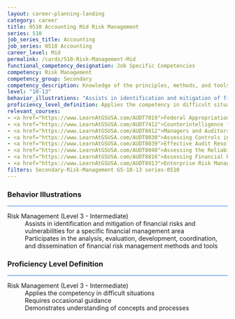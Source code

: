 ```yaml
---
layout: career-planning-landing
category: career
title: 0510 Accounting Mid Risk Management
series: 510
job_series_title: Accounting
job_series: 0510 Accounting
career_level: Mid
permalink: /cards/510-Risk-Management-Mid
functional_competency_designation: Job Specific Competencies
competency: Risk Management
competency_group: Secondary
competency_description: Knowledge of the principles, methods, and tools used for risk assessment and mitigation, including identification of opportunities and assessment of failures and their consequences.
level: "10-13"
behavior_illustrations: "Assists in identification and mitigation of financial risks and vulnerabilities for a specific financial management area ? Participates in the analysis, evaluation, development, coordination, and dissemination of financial risk management methods and tools"
proficiency_level_definition: Applies the competency in difficult situations ? Requires occasional guidance ? Demonstrates understanding of concepts and processes
relevant_courses: 
- <a href="https://www.LearnAtGSUSA.com/AUDT7019">Federal Appropriations Law for Auditors (AUDT7010), GSU</a>
- <a href="https://www.LearnAtGSUSA.com/AUDT7412">Counterintelligence for Information Security Assessment and Protection (AUDT7200), GSU</a>
- <a href="https://www.LearnAtGSUSA.com/AUDT8012">Managers and Auditors Roles in Assessing Internal Controls (AUDT8003), GSU</a>
- <a href="https://www.LearnAtGSUSA.com/AUDT8030">Assessing Controls in Performance Audits (AUDT8021), GSU</a>
- <a href="https://www.LearnAtGSUSA.com/AUDT8039">Effective Audit Resolution, Follow-up and Implementation (AUDT8034), GSU</a>
- <a href="https://www.LearnAtGSUSA.com/AUDT8048">Assessing the Reliability of Computer Processed Data (AUDT8043), GSU</a>
- <a href="https://www.LearnAtGSUSA.com/AUDT8816">Assessing Financial Related Activities and Controls (AUDT8811), GSU</a>
- <a href="https://www.LearnAtGSUSA.com/AUDT8913">Enterprise Risk Management&#58; Executive Seminar (AUDT8912), GSU</a>
filters: Secondary-Risk-Management GS-10-13 series-0510
---
```


<div class="desktop:grid-col-6 margin-y-3">
  <div class="border-top-2 bg-white padding-3 shadow-5 height-full members-hover border-1px button-border border-top-blue radius-lg card-text-color">
    <h3>Behavior Illustrations</h3>
    <hr style="background-color: #1b74e0 !important;"/>
    <dl class="text-base card-content-color"><dt>Risk Management (Level 3 - Intermediate)</dt><dd>Assists in identification and mitigation of financial risks and vulnerabilities for a specific financial management area </dd><dd> Participates in the analysis, evaluation, development, coordination, and dissemination of financial risk management methods and tools</dd></dl>
  </div>
</div>
<div class="desktop:grid-col-6 margin-y-3">
  <div class="border-top-2 bg-white padding-3 shadow-5 height-full members-hover border-1px button-border border-top-blue radius-lg card-text-color">
    <h3>Proficiency Level Definition</h3>
     <hr style="background-color: #1b74e0 !important;"/>
    <dl class="text-base card-content-color"><dt>Risk Management (Level 3 - Intermediate)</dt><dd>Applies the competency in difficult situations </dd><dd> Requires occasional guidance </dd><dd> Demonstrates understanding of concepts and processes</dd></dl>
  </div>
</div>